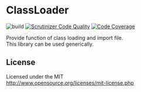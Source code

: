 # ClassLoader
![build](https://github.com/webstream-framework/ClassLoader/workflows/build/badge.svg)
[![Scrutinizer Code Quality](https://scrutinizer-ci.com/g/webstream-framework/ClassLoader/badges/quality-score.png?b=master)](https://scrutinizer-ci.com/g/webstream-framework/ClassLoader/?branch=master)
[![Code Coverage](https://scrutinizer-ci.com/g/webstream-framework/ClassLoader/badges/coverage.png?b=master)](https://scrutinizer-ci.com/g/webstream-framework/ClassLoader/?branch=master)

Provide function of class loading and import file.  
This library can be used generically.

## License
Licensed under the MIT  
http://www.opensource.org/licenses/mit-license.php
